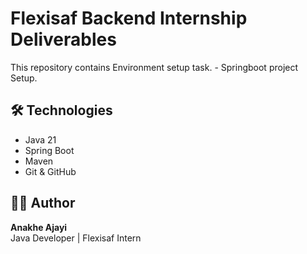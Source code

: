 # Flexisaf Backend Internship Deliverables

This repository contains Environment setup task. - Springboot project Setup.

## 🛠️ Technologies
- Java 21
- Spring Boot
- Maven
- Git & GitHub

## 👨‍💻 Author
**Anakhe Ajayi**  
Java Developer | Flexisaf Intern
